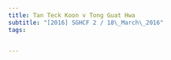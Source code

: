 ```yaml
---
title: Tan Teck Koon v Tong Guat Hwa 
subtitle: "[2016] SGHCF 2 / 18\_March\_2016"
tags:


---
```


